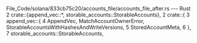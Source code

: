File_Code/solana/833cb75c20/accounts_file/accounts_file_after.rs --- Rust
2     crate::{append_vec::*, storable_accounts::StorableAccounts},                                                                                           2     crate::{
                                                                                                                                                             3         append_vec::{
                                                                                                                                                             4             AppendVec, MatchAccountOwnerError, StorableAccountsWithHashesAndWriteVersions,
                                                                                                                                                             5             StoredAccountMeta,
                                                                                                                                                             6         },
                                                                                                                                                             7         storable_accounts::StorableAccounts,

